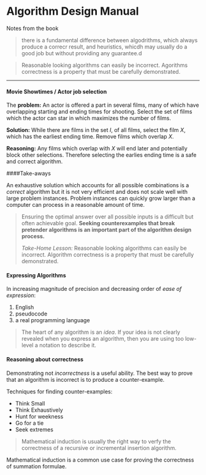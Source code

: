 # Algorithm Design Manual

Notes from the book

>there is a fundamental difference between algodrithms, which always produce a correcr result, and heuristics, whicdh may usually do a good job but without providing any guarantee.d


>Reasonable looking algorithms can easily be incorrect. Agorithms correctness is a property that must be carefully demonstrated.

---


#### Movie Showtimes / Actor job selection

The **problem:** An actor is offered a part in several films, many of which have overlapping starting and ending times for shooting. Select the set of films which the actor can star in which maximizes the number of films. 

**Solution:** While there are films in the set *I*, of all films, select the film *X*, which has the earliest ending time. Remove films which overlap *X*. 

**Reasoning:** Any films which overlap with *X* will end later and potentially block other selections. Therefore selecting the earlies ending time is a safe and correct algorithm. 

####Take-aways

An exhaustive solution which accounts for all possible combinations is a *correct* algorithm but it is not very efficient and does not scale well with large problem instances. Problem instances can quickly grow larger than a computer can process in a reasonable amount of time. 

>Ensuring the optimal answer over all possible inputs is a difficult but often achievable goal. **Seeking counterexamples that break pretender algorithms is an important part of the algorithm design process.**
>
>*Take-Home Lesson:* Reasonable looking algorithms can easily be incorrect. Algorithm correctness is a property that must be carefully demonstrated. 


#### Expressing Algorithms

In increasing magnitude of precision and decreasing order of *ease of expression*:

1. English
2. pseudocode
3. a real programming language

>The heart of any algorithm is an *idea*. If your idea is not clearly revealed when you express an algorithm, then you are using too low-level a notation to describe it. 

#### Reasoning about correctness

Demonstrating not *incorrectness* is a useful ability. The best way to prove that an algorithm is incorrect is to produce a counter-example. 

Techniques for finding counter-examples:

* Think Small
* Think Exhaustively
* Hunt for weekness
* Go for a tie
* Seek extremes

> Mathematical induction is usually the right way to verfy the correctness of a recursive or incremental insertion algorithm.

Mathematical induction is a common use case for proving the correctness of summation formulae. 